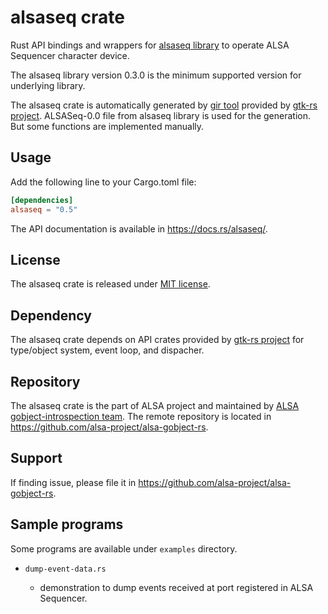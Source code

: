 # alsaseq crate

Rust API bindings and wrappers for [alsaseq library](https://github.com/alsa-project/alsa-gobject) to
operate ALSA Sequencer character device.

The alsaseq library version 0.3.0 is the minimum supported version for underlying library.

The alsaseq crate is automatically generated by [gir tool](https://gtk-rs.org/gir/book/) provided
by [gtk-rs project](https://gtk-rs.org/). ALSASeq-0.0 file from alsaseq library is used for the
generation. But some functions are implemented manually.

## Usage

Add the following line to your Cargo.toml file:

```toml
[dependencies]
alsaseq = "0.5"
```

The API documentation is available in <https://docs.rs/alsaseq/>.

## License

The alsaseq crate is released under [MIT license](https://spdx.org/licenses/MIT.html).

## Dependency

The alsaseq crate depends on API crates provided by [gtk-rs project](https://gtk-rs.org/) for
type/object system, event loop, and dispacher.

## Repository

The alsaseq crate is the part of ALSA project and maintained by
[ALSA gobject-introspection team](https://alsa-project.github.io/gobject-introspection-docs/).
The remote repository is located in <https://github.com/alsa-project/alsa-gobject-rs>.

## Support

If finding issue, please file it in <https://github.com/alsa-project/alsa-gobject-rs>.

## Sample programs
Some programs are available under `examples` directory.

* `dump-event-data.rs`

    * demonstration to dump events received at port registered in ALSA Sequencer.
